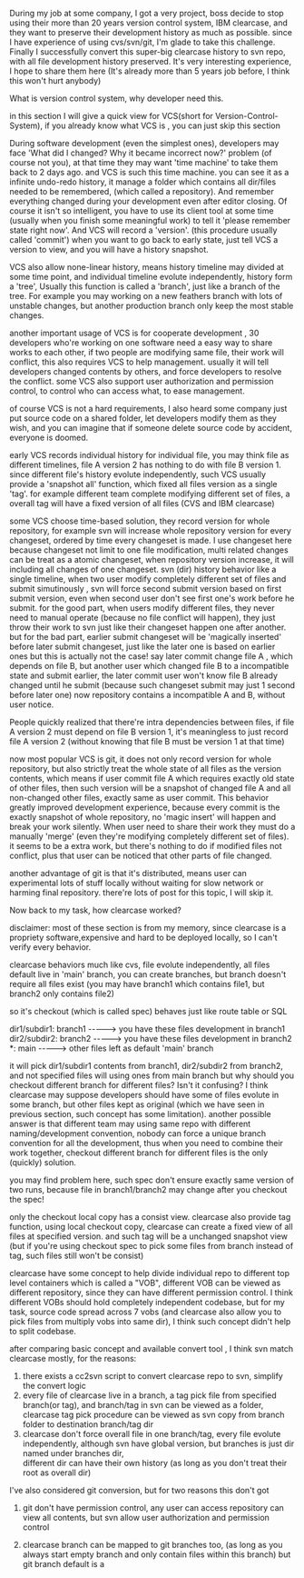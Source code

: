 During my job at some company, I got a very project, boss decide to stop using their more than 20 years 
version control system, IBM clearcase, and they want to preserve their development history as much as possible.
since I have experience of using cvs/svn/git, I'm glade to take this challenge. Finally I successfully
convert this super-big clearcase history to svn repo, with all file development history preserved. 
It's very interesting experience, I hope to share them here (It's already more than 5 years job before,
I think this won't hurt anybody)

   
What is version control system, why developer need this.

in this section I will give a quick view for VCS(short for Version-Control-System), if you already know
what VCS is , you can just skip this section

During software development (even the simplest ones), developers may face
'What did I changed? Why it became incorrect now?' problem (of course not you),
at that time they may want 'time machine' to take them back to 2 days ago.
and VCS is such this time machine. you can see it as a infinite undo-redo
history, it manage a folder which contains all dir/files needed to be remembered,
(which called a repository). And remember everything changed during your development even after
editor closing. Of course it isn't so intelligent, you have to use its client
tool at some time (usually when you finish some meaningful work) to tell it
'please remember state right now'. And VCS will record a 'version'.
(this procedure usually called 'commit') when you want to go back to early state,
just tell VCS a version to view, and you will have a history snapshot. 

VCS also allow none-linear history, means history timeline may divided at some time point,
and individual timeline evolute independently, history form a 'tree',
Usually this function is called a 'branch', just like a branch of the tree.
For example you may working on a new feathers branch with lots of unstable changes,
but another production branch only keep the most stable changes.

another important usage of VCS is for cooperate development ,
30 developers who're working on one software need a easy way to share
works to each other, if two people are modifying same file, their work
will conflict, this also requires VCS to help management. usually it will tell
developers changed contents by others, and force developers to resolve the conflict. 
some VCS also support user authorization and permission control, to control
who can access what, to ease management. 

of course VCS is not a hard requirements, I also heard some company just put 
source code on a shared folder, let developers modify them as they wish, 
and you can imagine that if someone delete source code by accident, everyone
is doomed.

early VCS records individual history for individual file, you may think file
as different timelines, file A version 2 has nothing to do with file B version 1.
since different file's history evolute independently, such VCS usually provide
a 'snapshot all' function, which fixed all files version as a single 'tag'. 
for example different team complete modifying different set of files, a 
overall tag will have a fixed version of all files (CVS and IBM clearcase)

some VCS choose time-based solution, they record version for whole repository,
for example svn will increase whole repository version for every changeset, ordered by
time every changeset is made.  I use changeset here because changeset not limit to one file modification,
multi related changes can be treat as a atomic changeset, when repository version
increase, it will including all changes of one changeset. svn (dir) history behavior
like a single timeline, when two user modify completely different set of files
and submit simutinously , svn will force second submit version based on first
submit version, even when second user don't see first one's work before he submit.
for the good part, when users modify different files, they never need to
manual operate (because no file conflict will happen), they just throw their work
to svn just like their changeset happen one after another. 
but for the bad part, earlier submit changeset will be 'magically inserted'
before later submit changeset, just like the later one is based on earlier ones
but this is actually not the case! say later commit change file A , which depends
on file B, but another user which changed file B to a incompatible state and
submit earlier, the later commit user won't know file B already changed 
until he submit (because such changeset submit may just 1 second before later one)
now repository contains a incompatible A and B, without user notice.

People quickly realized that there're intra dependencies between files,
if file A version 2 must depend on file B version 1, it's meaningless to just 
record file A version 2 (without knowing that file B must be version 1 at that time)

now most popular VCS is git, it does not only record version for whole repository,
but also strictly treat the whole state of all files as the version contents,
which means if user commit file A which requires exactly old state of other files,
then such version will be a snapshot of changed file A and all non-changed other files,
exactly same as user commit. This behavior greatly improved development experience,
because every commit is the exactly snapshot of whole repository, no 'magic insert'
will happen and break your work silently. When user need to share their work
they must do a manually 'merge' (even they're modifying completely different set of files). 
it seems to be a extra work, but there's nothing to do if modified files not conflict,
plus that user can be noticed that other parts of file changed. 

another advantage of git is that it's distributed, means user can experimental
lots of stuff locally without waiting for slow network or harming final repository.
there're lots of post for this topic, I will skip it.


Now back to my task, how clearcase worked? 

disclaimer: most of these section is from my memory, since clearcase is a 
propriety software,expensive and hard to be deployed locally, so I can't verify
every behavior. 

clearcase behaviors much like cvs, file evolute independently, all files default
live in 'main' branch, you can create branches, but branch doesn't require 
all files exist (you may have branch1 which contains file1, but branch2 only contains file2)

so it's checkout (which is called spec) behaves just like route table or SQL

dir1/subdir1: branch1   -----> you have these files development in branch1 
dir2/subdir2: branch2   -----> you have these files development in branch2
*: main                 -----> other files left as default 'main' branch

it will pick dir1/subdir1 contents from branch1, dir2/subdir2 from branch2, and not specified files will using ones from main branch
but why should you checkout different branch for different files? Isn't it confusing?
I think clearcase may suppose developers should have some of files evolute 
in some branch, but other files kept as original (which we have seen in previous section, such concept has some limitation).
another possible answer is that different team may using same repo with different naming/development convention,
nobody can force a unique branch convention for all the development, thus when
you need to combine their work together, checkout different branch for different files
is the only (quickly) solution.

you may find problem here, such spec don't ensure exactly same version of two runs,
because file in branch1/branch2 may change after you checkout the spec!

only the checkout local copy has a consist view. clearcase also provide tag function,
using local checkout copy, clearcase can create a fixed view of all files at specified version.
and such tag will be a unchanged snapshot view (but if you're using checkout spec
to pick some files from branch instead of tag, such files still won't be consist)

clearcase have some concept to help divide individual repo to different top level
containers which is called a "VOB", different VOB can be viewed as different repository,
since they can have different permission control. I think different VOBs should
hold completely independent codebase, but for my task, source code
spread across 7 vobs (and clearcase also allow you to pick files from multiply vobs into same dir),
I think such concept didn't help to split codebase.


after comparing basic concept and available convert tool ,  I think svn match clearcase
mostly, for the reasons:

1. there exists a cc2svn script to convert clearcase repo to svn, simplify the convert logic
2. every file of clearcase live in a branch, a tag pick file from specified branch(or tag),
   and branch/tag in svn can be viewed as a folder, clearcase tag pick procedure can be viewed
   as svn copy from branch folder to destination branch/tag dir
3. clearcase don't force overall file in one branch/tag, every file evolute independently,
   although svn have global version, but branches is just dir named under branches dir,  
   different dir can have their own history (as long as you don't treat their root as overall dir)

I've also considered git conversion, but for two reasons this don't got

1. git don't have permission control, any user can access repository can view all contents,
   but svn allow user authorization and permission control

2. clearcase branch can be mapped to git branches too,
   (as long as you always start empty branch and only contain files within this branch)
   but git branch default is a 
